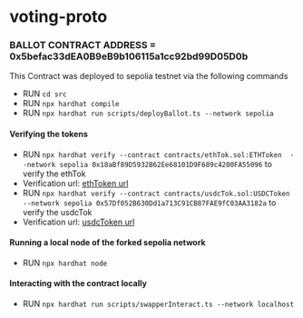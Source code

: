 # voting-proto

### BALLOT CONTRACT ADDRESS = 0x5befac33dEA0B9eB9b106115a1cc92bd99D05D0b

This Contract was deployed to sepolia testnet via the following commands

- RUN `cd src`
- RUN `npx hardhat compile`
- RUN `npx hardhat run scripts/deployBallot.ts --network sepolia`

#### Verifying the tokens
- RUN `npx hardhat verify --contract contracts/ethTok.sol:ETHToken  --network sepolia 0x18aBf89D5932B62Ee68101D9F689c4200FA55096` to verify the ethTok
- Verification url: [ethToken url](https://sepolia.etherscan.io/address/0x18aBf89D5932B62Ee68101D9F689c4200FA55096#code)
- RUN `npx hardhat verify --contract contracts/usdcTok.sol:USDCToken  --network sepolia 0x57Df052B630Dd1a713C91CB87FAE9fC03AA3182a` to verify the usdcTok
- Verification url: [usdcToken url](https://sepolia.etherscan.io/address/0x57Df052B630Dd1a713C91CB87FAE9fC03AA3182a#code)


#### Running a local node of the forked sepolia network
- RUN `npx hardhat node`

#### Interacting with the contract locally
- RUN `npx hardhat run scripts/swapperInteract.ts --network localhost`
